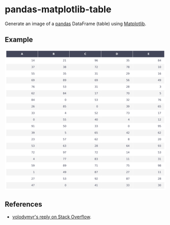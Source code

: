 # pandas-matplotlib-table

Generate an image of a [pandas](https://pandas.pydata.org/) DataFrame (table) using [Matplotlib](https://matplotlib.org/).

## Example

![Table image with random values](table.png)

## References

- [volodymyr's reply on Stack Overflow](https://stackoverflow.com/a/39358722).
